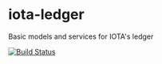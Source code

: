 # iota-ledger
Basic models and services for IOTA's ledger

[![Build Status](https://travis-ci.org/alexpods/iota-ledger.svg?branch=master)](https://travis-ci.org/alexpods/iota-ledger)
